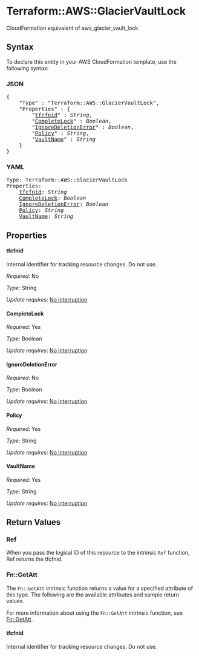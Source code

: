 # Terraform::AWS::GlacierVaultLock

CloudFormation equivalent of aws_glacier_vault_lock

## Syntax

To declare this entity in your AWS CloudFormation template, use the following syntax:

### JSON

<pre>
{
    "Type" : "Terraform::AWS::GlacierVaultLock",
    "Properties" : {
        "<a href="#tfcfnid" title="tfcfnid">tfcfnid</a>" : <i>String</i>,
        "<a href="#completelock" title="CompleteLock">CompleteLock</a>" : <i>Boolean</i>,
        "<a href="#ignoredeletionerror" title="IgnoreDeletionError">IgnoreDeletionError</a>" : <i>Boolean</i>,
        "<a href="#policy" title="Policy">Policy</a>" : <i>String</i>,
        "<a href="#vaultname" title="VaultName">VaultName</a>" : <i>String</i>
    }
}
</pre>

### YAML

<pre>
Type: Terraform::AWS::GlacierVaultLock
Properties:
    <a href="#tfcfnid" title="tfcfnid">tfcfnid</a>: <i>String</i>
    <a href="#completelock" title="CompleteLock">CompleteLock</a>: <i>Boolean</i>
    <a href="#ignoredeletionerror" title="IgnoreDeletionError">IgnoreDeletionError</a>: <i>Boolean</i>
    <a href="#policy" title="Policy">Policy</a>: <i>String</i>
    <a href="#vaultname" title="VaultName">VaultName</a>: <i>String</i>
</pre>

## Properties

#### tfcfnid

Internal identifier for tracking resource changes. Do not use.

_Required_: No

_Type_: String

_Update requires_: [No interruption](https://docs.aws.amazon.com/AWSCloudFormation/latest/UserGuide/using-cfn-updating-stacks-update-behaviors.html#update-no-interrupt)

#### CompleteLock

_Required_: Yes

_Type_: Boolean

_Update requires_: [No interruption](https://docs.aws.amazon.com/AWSCloudFormation/latest/UserGuide/using-cfn-updating-stacks-update-behaviors.html#update-no-interrupt)

#### IgnoreDeletionError

_Required_: No

_Type_: Boolean

_Update requires_: [No interruption](https://docs.aws.amazon.com/AWSCloudFormation/latest/UserGuide/using-cfn-updating-stacks-update-behaviors.html#update-no-interrupt)

#### Policy

_Required_: Yes

_Type_: String

_Update requires_: [No interruption](https://docs.aws.amazon.com/AWSCloudFormation/latest/UserGuide/using-cfn-updating-stacks-update-behaviors.html#update-no-interrupt)

#### VaultName

_Required_: Yes

_Type_: String

_Update requires_: [No interruption](https://docs.aws.amazon.com/AWSCloudFormation/latest/UserGuide/using-cfn-updating-stacks-update-behaviors.html#update-no-interrupt)

## Return Values

### Ref

When you pass the logical ID of this resource to the intrinsic `Ref` function, Ref returns the tfcfnid.

### Fn::GetAtt

The `Fn::GetAtt` intrinsic function returns a value for a specified attribute of this type. The following are the available attributes and sample return values.

For more information about using the `Fn::GetAtt` intrinsic function, see [Fn::GetAtt](https://docs.aws.amazon.com/AWSCloudFormation/latest/UserGuide/intrinsic-function-reference-getatt.html).

#### tfcfnid

Internal identifier for tracking resource changes. Do not use.

